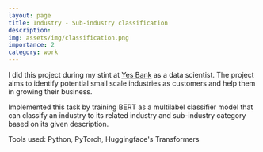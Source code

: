 ```yaml
---
layout: page
title: Industry - Sub-industry classification
description: 
img: assets/img/classification.png
importance: 2
category: work
---
```


I did this project during my stint at [Yes Bank](https://yesbank.in) as a data scientist. The project aims to identify potential small scale industries as customers and help them in growing their business. 

Implemented this task by training BERT as a multilabel classifier model that can classify an industry to its related industry and sub-industry category based on its given description.

Tools used: Python, PyTorch, Huggingface's Transformers
